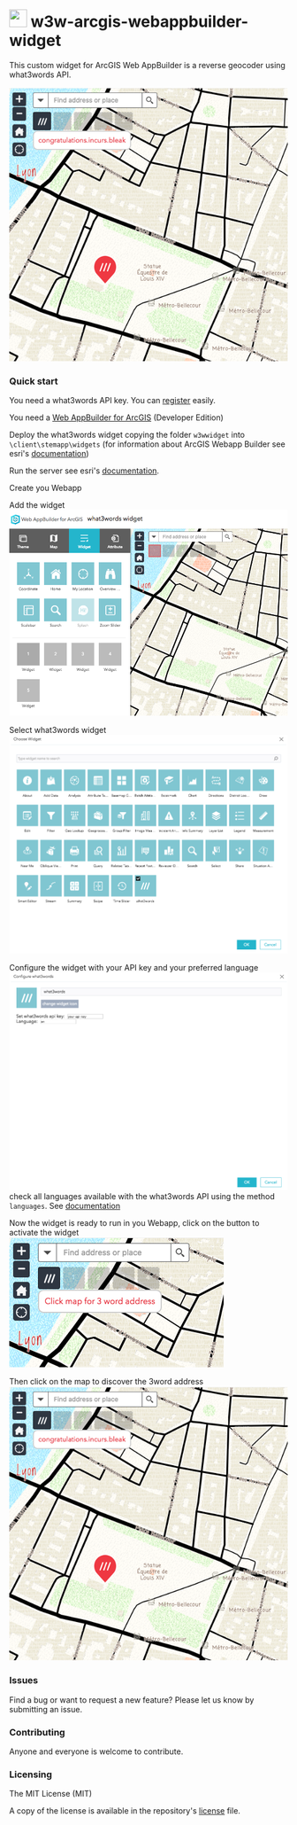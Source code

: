 # <image src="https://what3words.com/assets/images/w3w_square_red.png" width="32" height="32">&nbsp;w3w-arcgis-webappbuilder-widget

This custom widget for ArcGIS Web AppBuilder is a reverse geocoder using what3words API.

![screenshot](./docs/ScreenShot-05-reverse.png)


### Quick start
You need a what3words API key. You can  [register](https://what3words.com/register?dev=true) easily.

You need a [Web AppBuilder for ArcGIS](https://developers.arcgis.com/web-appbuilder/) (Developer Edition)

Deploy the what3words widget copying the folder `w3wwidget` into `\client\stemapp\widgets`
(for information about ArcGIS Webapp Builder see esri's  [documentation](https://developers.arcgis.com/web-appbuilder/guide/deploy-your-widget.htm))

Run the server see esri's [documentation](https://developers.arcgis.com/web-appbuilder/guide/getstarted.htm).

Create you Webapp

Add the widget
![add widget](./docs/ScreenShot-01-add-widget.png)

Select what3words widget
![add widget](./docs/ScreenShot-02-select-widget.png)

Configure the widget with your API key and your preferred language
![add widget](./docs/ScreenShot-03-config.png)
check all languages available with the what3words API using the method `languages`. See [documentation](https://docs.what3words.com/api/v2/#lang)

Now the widget is ready to run in you Webapp, click on the button to activate the widget
![add widget](./docs/ScreenShot-04-activate.png)

Then click on the map to discover the 3word address
![screenshot](./docs/ScreenShot-05-reverse.png)


### Issues
Find a bug or want to request a new feature? Please let us know by submitting an issue.

### Contributing
Anyone and everyone is welcome to contribute.

### Licensing
The MIT License (MIT)

A copy of the license is available in the repository's [license](LICENCE) file.
